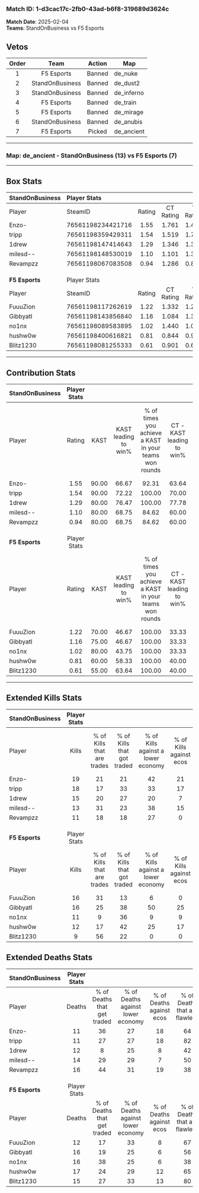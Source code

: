 ### Match ID: 1-d3cac17c-2fb0-43ad-b6f8-319689d3624c  
**Match Date**: 2025-02-04  
**Teams**: StandOnBusiness vs F5 Esports  

## Vetos  

| Order | Team | Action | Map |
| :---: | :--: | :----: | --- |
| 1 | F5 Esports | Banned | de_nuke |
| 2 | StandOnBusiness | Banned | de_dust2 |
| 3 | StandOnBusiness | Banned | de_inferno |
| 4 | F5 Esports | Banned | de_train |
| 5 | F5 Esports | Banned | de_mirage |
| 6 | StandOnBusiness | Banned | de_anubis |
| 7 | F5 Esports | Picked | de_ancient |

---  

### **Map**: de_ancient - StandOnBusiness (13) vs F5 Esports (7)  
---  

## Box Stats  

| **StandOnBusiness** | Player Stats      |        |           |          |       |      |       |         |        |      |     |
| :- | :- | :-: | :-: | :-: | :-: | :-: | :-: | :-: | :-: | :-: | :-: |
| Player              | SteamID           | Rating | CT Rating | T Rating | KAST  | ADR  | Kills | Assists | Deaths | K/D  | HS% |
| Enzo-               | 76561198234421716 |  1.55  |   1.761   |  1.494   | 90.00 | 88.0 |  19   |    4    |   11   | 1.73 | 42  |
| tripp               | 76561198359429311 |  1.54  |   1.519   |  1.779   | 90.00 | 96.8 |  18   |    6    |   11   | 1.64 | 72  |
| 1drew               | 76561198147414643 |  1.29  |   1.346   |  1.372   | 80.00 | 88.4 |  15   |    7    |   12   | 1.25 | 46  |
| milesd--            | 76561198148530019 |  1.10  |   1.101   |  1.354   | 80.00 | 74.0 |  13   |    5    |   14   | 0.93 | 38  |
| Revampzz            | 76561198067083508 |  0.94  |   1.286   |  0.882   | 80.00 | 67.9 |  11   |    5    |   16   | 0.69 | 36  |
|                     |                   |        |           |          |       |      |       |         |        |      |     |
|                     |                   |        |           |          |       |      |       |         |        |      |     |
|                     |                   |        |           |          |       |      |       |         |        |      |     |
| **F5 Esports**      | Player Stats      |        |           |          |       |      |       |         |        |      |     |
| Player              | SteamID           | Rating | CT Rating | T Rating | KAST  | ADR  | Kills | Assists | Deaths | K/D  | HS% |
| FuuuZion            | 76561198117262619 |  1.22  |   1.332   |  1.291   | 70.00 | 80.8 |  16   |    3    |   12   | 1.33 | 50  |
| Gibbyatl            | 76561198143856840 |  1.16  |   1.084   |  1.348   | 75.00 | 82.9 |  16   |    4    |   16   | 1.00 | 43  |
| no1nx               | 76561198089583895 |  1.02  |   1.440   |  1.006   | 80.00 | 88.4 |  11   |    8    |   16   | 0.69 | 81  |
| hushw0w             | 76561198400616821 |  0.81  |   0.844   |  0.967   | 60.00 | 72.1 |  12   |    3    |   17   | 0.71 | 75  |
| Blitz1230           | 76561198081255333 |  0.61  |   0.901   |  0.625   | 55.00 | 45.4 |   9   |    3    |   15   | 0.60 | 55  |
---  

## Contribution Stats  

| **StandOnBusiness** | Player Stats |       |                      |                                                        |                           |                                                             |                          |                                                            |
| :- | :-: | :-: | :-: | :-: | :-: | :-: | :-: | :-: |
| Player              |    Rating    | KAST  | KAST leading to win% | % of times you achieve a KAST in your teams won rounds | CT - KAST leading to win% | CT - % of times you achieve a KAST in your teams won rounds | T - KAST leading to win% | T - % of times you achieve a KAST in your teams won rounds |
| Enzo-               |     1.55     | 90.00 |        66.67         |                         92.31                          |           63.64           |                           100.00                            |          71.43           |                           83.33                            |
| tripp               |     1.54     | 90.00 |        72.22         |                         100.00                         |           70.00           |                           100.00                            |          75.00           |                           100.00                           |
| 1drew               |     1.29     | 80.00 |        76.47         |                         100.00                         |           77.78           |                           100.00                            |          75.00           |                           100.00                           |
| milesd--            |     1.10     | 80.00 |        68.75         |                         84.62                          |           60.00           |                            85.71                            |          83.33           |                           83.33                            |
| Revampzz            |     0.94     | 80.00 |        68.75         |                         84.62                          |           60.00           |                            85.71                            |          83.33           |                           83.33                            |
|                     |              |       |                      |                                                        |                           |                                                             |                          |                                                            |
|                     |              |       |                      |                                                        |                           |                                                             |                          |                                                            |
|                     |              |       |                      |                                                        |                           |                                                             |                          |                                                            |
| **F5 Esports**      | Player Stats |       |                      |                                                        |                           |                                                             |                          |                                                            |
| Player              |    Rating    | KAST  | KAST leading to win% | % of times you achieve a KAST in your teams won rounds | CT - KAST leading to win% | CT - % of times you achieve a KAST in your teams won rounds | T - KAST leading to win% | T - % of times you achieve a KAST in your teams won rounds |
| FuuuZion            |     1.22     | 70.00 |        46.67         |                         100.00                         |           33.33           |                           100.00                            |          55.56           |                           100.00                           |
| Gibbyatl            |     1.16     | 75.00 |        46.67         |                         100.00                         |           33.33           |                           100.00                            |          55.56           |                           100.00                           |
| no1nx               |     1.02     | 80.00 |        43.75         |                         100.00                         |           33.33           |                           100.00                            |          50.00           |                           100.00                           |
| hushw0w             |     0.81     | 60.00 |        58.33         |                         100.00                         |           40.00           |                           100.00                            |          71.43           |                           100.00                           |
| Blitz1230           |     0.61     | 55.00 |        63.64         |                         100.00                         |           40.00           |                           100.00                            |          83.33           |                           100.00                           |
---  

## Extended Kills Stats  

| **StandOnBusiness** | Player Stats |                            |                            |                                    |                         |                              |                                 |                                       |                    |           |
| :- | :-: | :-: | :-: | :-: | :-: | :-: | :-: | :-: | :-: | :-: |
| Player              |    Kills     | % of Kills that are trades | % of Kills that got traded | % of Kills against a lower economy | % of Kills against ecos | % of Kills that are flawless | % of Kills that are close duels | % of Kills that are assisted by flash | Pistol Round Kills | AWP Kills |
| Enzo-               |      19      |             21             |             21             |                 42                 |           21            |              68              |               11                |                   0                   |         0          |     3     |
| tripp               |      18      |             17             |             33             |                 33                 |           17            |              61              |                0                |                   0                   |         1          |     0     |
| 1drew               |      15      |             20             |             27             |                 20                 |            7            |              73              |                0                |                   0                   |         0          |     3     |
| milesd--            |      13      |             31             |             23             |                 38                 |           15            |              46              |                8                |                   0                   |         6          |     1     |
| Revampzz            |      11      |             18             |             18             |                 27                 |            0            |              36              |                9                |                   9                   |         0          |     1     |
|                     |              |                            |                            |                                    |                         |                              |                                 |                                       |                    |           |
|                     |              |                            |                            |                                    |                         |                              |                                 |                                       |                    |           |
|                     |              |                            |                            |                                    |                         |                              |                                 |                                       |                    |           |
| **F5 Esports**      | Player Stats |                            |                            |                                    |                         |                              |                                 |                                       |                    |           |
| Player              |    Kills     | % of Kills that are trades | % of Kills that got traded | % of Kills against a lower economy | % of Kills against ecos | % of Kills that are flawless | % of Kills that are close duels | % of Kills that are assisted by flash | Pistol Round Kills | AWP Kills |
| FuuuZion            |      16      |             31             |             13             |                 6                  |            0            |              44              |               13                |                   6                   |         6          |     3     |
| Gibbyatl            |      16      |             25             |             38             |                 50                 |           25            |              50              |               13                |                   6                   |         0          |     2     |
| no1nx               |      11      |             9              |             36             |                 9                  |            9            |              55              |               18                |                   0                   |         0          |     1     |
| hushw0w             |      12      |             17             |             42             |                 25                 |           17            |              58              |                8                |                   8                   |         0          |     1     |
| Blitz1230           |      9       |             56             |             22             |                 0                  |            0            |              78              |               11                |                   0                   |         0          |     1     |
## Extended Deaths Stats  

| **StandOnBusiness** | Player Stats |                             |                                   |                          |                               |                            |                           |               |
| :- | :-: | :-: | :-: | :-: | :-: | :-: | :-: | :-: |
| Player              |    Deaths    | % of Deaths that get traded | % of Deaths against lower economy | % of Deaths against ecos | % of Deaths that are flawless | % of Deaths that are close | % of Deaths while blinded | Deaths to AWP |
| Enzo-               |      11      |             36              |                27                 |            18            |              64               |             18             |             0             |       1       |
| tripp               |      11      |             27              |                27                 |            18            |              82               |             9              |             9             |       1       |
| 1drew               |      12      |              8              |                25                 |            8             |              42               |             25             |             0             |       1       |
| milesd--            |      14      |             29              |                29                 |            7             |              50               |             7              |             0             |       1       |
| Revampzz            |      16      |             44              |                31                 |            19            |              38               |             6              |            13             |       2       |
|                     |              |                             |                                   |                          |                               |                            |                           |               |
|                     |              |                             |                                   |                          |                               |                            |                           |               |
|                     |              |                             |                                   |                          |                               |                            |                           |               |
| **F5 Esports**      | Player Stats |                             |                                   |                          |                               |                            |                           |               |
| Player              |    Deaths    | % of Deaths that get traded | % of Deaths against lower economy | % of Deaths against ecos | % of Deaths that are flawless | % of Deaths that are close | % of Deaths while blinded | Deaths to AWP |
| FuuuZion            |      12      |             17              |                33                 |            8             |              67               |             0              |             0             |       3       |
| Gibbyatl            |      16      |             19              |                25                 |            6             |              56               |             6              |             6             |       1       |
| no1nx               |      16      |             38              |                25                 |            6             |              38               |             13             |             0             |       1       |
| hushw0w             |      17      |             24              |                29                 |            12            |              65               |             0              |             0             |       1       |
| Blitz1230           |      15      |             27              |                33                 |            13            |              80               |             7              |             0             |       1       |
